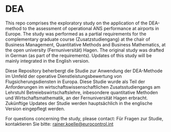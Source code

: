 # DEA
This repo comprises the exploratory study on the application of the DEA-method to the assessment of operational ANS performance at airports in Europe. The study was performed as a partial requirements for the complementary graduate course (Zusatzstudiengang) at the chair of Business Management, Quantitative Methods and Business Mathematics, at the open university (Fernuniversität) Hagen.
The original study was drafted in German (as part of the requirements). 
Updates of this study will be mainly integrated in the English version.

Diese Repository beherbergt die Studie zur Anwendung der DEA-Methode im Umfeld der operative Dienstleistungsbewertung von Flugsicherungsdiensten in Europa. Diese Studie wurde als Teil der Anforderungen im wirtschaftswissenschaftlichen Zusatsstudiengangs am Lehrstuhl Betreiebswirtschaftslehre, inbesondere quantitative Methoden und Wirtschaftsmathematik, an der Fernuniversität Hagen erbracht. 
Zukünftige Updates der Studie werden hauptsächlich in the englische Version eingepflegt werden.

For questions concerning the study, please contact:
Für Fragen zur Studie, kontaktieren Sie bitte:
rainer.koelle@eurocontrol.int

